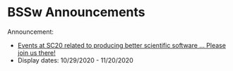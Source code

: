 # BSSw Announcements

Announcement:
- [Events at SC20 related to producing better scientific software ... Please join us there!](../../Events/SC20-sw-events.md)
- Display dates: 10/29/2020 - 11/20/2020


<!--
- [Applications for the 2021 BSSw Fellowship Program due by September 30](../../Articles/Blog/BSSwFellowshipApplicationsOpen2020.md)
- Display dates: 09/11/2020 - 9/30/2020

- [Call for Contributions: 2020 Collegeville Workshop on Scientific Software: Developer Productivity](../../Events/Collegeville2020.md)
- Display dates: 05/29/2020 - 07/15/2020

- [Productivity and Sustainability Improvement Planning (PSIP)](../../Articles/Blog/PsipMainPage.md)
- Display dates: 03/15/2020 - 05/30/2020

- [New blog article ... Cleaning your work surfaces: One way to help flatten the curve](../../Articles/Blog/Covid19WorkstationCleanliness-wikized.md)
- Display dates: 03/15/2020 - 03/30/2020

- Display dates: 01/31/2020 - 02/19/2020

- [Webinar: Introduction to Kokkos](../../Events/hpcbp-037-kokkos.md)
- Display dates: 01/19/2020 - 02/19/2020

- [New blog article ... US Research Software Engineer (US-RSE) Association](../../Articles/Blog/2020-01-usrse.md)
- Display dates: 01/17/2020 - 01/31/2020

- [Better Scientific Software: 2019 Highlights](../../Articles/Blog/BSSwHighlights2019.md)
- Display dates: 01/03/2020 - 01/28/2020

- [Webinar: Building Community through xSDK Software Policies ... Join us on December 11](../../Events/hpcbp-035-policies.md)
- Display dates: 11/25/2019 - 12/12/2019

- [Events at SC19 related to producing better scientific software ... Please join us there!](../../Events/SC19-sw-events.md)
- Display dates: 10/16/2019 - 11/25/2019

- [Applications Open for 2020 BSSw Fellowship Program ... Submission deadline October 15, 2019](../../Articles/Blog/BSSwFellowshipApplicationsOpen2019.md)
- Display dates: 09/24/2019 - 10/15/2019

- [Applications Open for 2020 BSSw Fellowship Program ... Q&A Webinar on Sept 20, 2019](../../Articles/Blog/BSSwFellowshipApplicationsOpen2019.md)
- Display dates: 09/04/2019 - 09/21/2019

- [New blog article ... FLASH5 Refactoring and PSIP](../../Articles/Blog/FlashPsipProcess.md)
- Display dates: 08/27/2019 - 09/16/2019

- [New blog article ... Building Community through Software Policies](../../Articles/Blog//BuildingCommunitySoftwarePolicies.md)
- Display dates: 08/12/2019 - 08/26/2019

- [New blog article ... When NOT to Write Automated Tests?](../../Articles/Blog/WhenNotToWriteAutomatedTests.md)
- Display dates: 07/29/2019 - 08/14/2019

- [The BSSw site has a new integrated content map ... we encourage your feedback.](../../Articles/BSSwSiteHasANewIntegratedContentMap.md)
- Display dates: 07/19/2019 - 07/30/2019

- [New blog article ... Celebrating Apollo's 50th Anniversary: Users' Stories from Space](../../Articles/Blog/ApolloGuidanceComputerPart3-wikized.md)
- Display dates: 07/15/2019 - 07/18/2019

- [New blog article ... Leading a Scientific Software Project: It's All Personal](../../Articles/Blog/LeadingAScientificSoftwareProject.md)
- Display dates: 06/27/2019 - 07/17/2019

- [New blog article ... Celebrating Apollo's 50th Anniversary: The Oldest Code on GitHub](../../Articles/Blog/ApolloGuidanceComputerPart2-wikized.md)
- Display dates: 06/17/2019 - 07/01/2019

- [New blog article ... Talking about Software Development at SIAM CSE19](../../Articles/Blog/2019-05-siam-cse19.md)
- Display dates: 05/29/2019 - 06/16/2019

- [New blog article ... Celebrating Apollo's 50th Anniversary: When 100 FLOPS/Watt Was a Giant Leap](../../Articles/Blog/ApolloGuidanceComputerPart1-wikized.md)
- Display dates: 05/15/2019 - 05/28/2019

- [New blog article ... Streamlining Software Development through Continuous Integration](../../Articles/Blog/StreamliningSwDevptThroughContinuousIntegration.md)
- Display dates: 04/26/2019 - 05/14/2019

- [New blog article ... Continuous Technology Refreshment: An Introduction Using Recent Tech Refresh Experiences on VisIt](../../Articles/Blog/ContinuousTechnologyRefreshment.md)
- Display dates: 04/11/2019 - 04/25/2019

- [New blog article ... 2018 BSSw Fellows Tackle Challenges in Scientific Productivity](../../Articles/Blog/Fellows2018Contributions.md)
- Display dates: 03/29/2019 - 04/11/2019

- [New blog article ... Accelerating Scientific Discovery with Reusable Software: Special issue of IEEE CiSE](../../Articles/Blog/AcceleratingScientificDiscoveryWithReusableSoftwareCiSE2019.md)
- Display dates: 03/18/2019 - 03/29/2019

- [New blog article ... Software as Craft](../../Articles/Blog/SoftwareAsCraft.md)
- Display dates: 02/25/2019 - 03/17/2019

- [New blog article ... The Art of Writing Scientific Software in an Academic Environment](../../Articles/Blog/GinkgoSustainableSoftwareInAnAcademicEnvironment.md)
- Display dates: 02/11/2019 - 02/24/2019

- [New blog article ... Preparing the Next Generation of Supercomputer Users](../../Articles/Blog/ATPESC.md)
- Display dates: 01/29/2019 - 02/10/2019

- [New blog article ... Better Scientific Software: 2018 Highlights](../../Articles/Blog/BSSwHighlights2018.md)
- Display dates: 01/03/2019 - 01/29/2019

- [New blog article ... Introducing the 2019 BSSw Fellows](../../Articles/Blog/BSSwFellowsAnnouncement2019.md)
- Display dates: 12/11/2018 - 01/04/2019

- [New blog article ... Porting Codes to New Architectures](../../Articles/Blog/2018-11-messer-porting.md)
- Display dates: 11/26/2018 - 12/12/2018

- [New blog article ... SC18: Does That Stand for "Software Conference"?](../../Articles/Blog/SCSoftwareConference.md)
- Display dates: 11/08/2018 - 11/27/2018

- [New blog article ... Building Connections and Community within an Institution](../../Articles/Blog/ConnectingSoftwareDevelopers.md)
- Display dates: 10/25/2018 - 11/07/2018

- [New blog article ... Adopting Continuous Integration For Long Timescale Materials Simulation](../../Articles/Blog/AdoptingCIforEXAALT.md)
- Display dates: 09/24/2018 - 10/12/2018
2018
- [FAQ for BSSw Fellowship Program now includes slides and recording from recent Q&A webinar](../../Articles/Blog/BSSwFellowshipApplicationsOpen2018.md)
- Display dates: 09/22/2018 - 09/25/2018

- [Applications open for 2019 BSSw Fellowship Program ... Q&A webinar on Sept 21, 2018](../../Articles/Blog/BSSwFellowshipApplicationsOpen2018.md)
- Display dates: 09/09/2018 - 09/28/2018

- [New blog article ... Do Social Media And Science Mix? Twitter Use In A Large Research Project](../../Articles/Blog/ScienceAndSocialMedia.md)
- Display dates: 08/29/2018 - 09/18/2018

- [New blog article ... Software Verification](../../Articles/Blog/SoftwareVerification.md)
- Display dates: 08/14/2018 - 08/31/2018

- [New blog article ... URSSI: Conceptualizing a US Research Software Sustainability Institute](../../Articles/Blog/URSSI.md)
- Display dates: 07/29/2018 - 08/16/2018

- [New blog article ... Think Locally, Act Globally: Outreach for Better Scientific Software](../../Articles/Blog/OutreachForBSSw.md)
- Display dates: 07/16/2018 - 07/29/2018

- [New blog article ... Building Trusted Scientific Software](../../Articles/Blog/BuildingTrustedScientificSoftware.md)
- Display dates: 06/27/2018 - 07/18/2018

- [New blog article ... Research Software Engineer: A New Career Track?](../../Articles/Blog/ResearchSoftwareEngineerANewCareerTrack.md)
- Display dates: 06/13/2018 - 06/30/2018

- [New blog article ... On Demand Learning for Better Scientific Software: How to Use Resources and Technology to Optimize Your Productivity](../../Articles/Blog/OnDemandLearningForBetterScientificSoftware.md)
- Display dates: 05/31/2018 - 06/20/2018

- [New blog article ... Keeping Your Vision Fit for Years of Software Development](../../Articles/Blog/VisionFitnessForSoftwareProductivity.md)
- Display dates: 05/18/2018 - 05/30/2018

- [New blog article ... SuperLU: How Advances In Software Practices Are Increasing Sustainability And Collaboration](../../Articles/Blog/SuperLUHowAdvancesInSwPracticesAreIncreasingSustainabilityAndCollaboration.md)
- Display dates: 04/29/2018 - 05/18/2018

- [New blog article: Scaling Small Teams to a Team of Teams: Shared Consciousness](../../Articles/Blog/ScalingSmallTeamsToATeamOfTeams.md)
- Display dates: 04/17/2018 - 04/30/2018

- [Call for Papers ... Accelerating Scientific Discovery with Reusable Software](../../Articles/Blog/AcceleratingScientificDiscoveryWithReusableSoftware.md)
- Display dates: 02/28/2018 - 04/10/2018

- [Introducing the 2018 BSSw Fellows](../../Articles/Blog/BSSwFellowsAnnouncement.md)
- Display dates: 02/5/2018 - 02/27/2018

- [Applications due by Jan 5, 2018 for BSSw Fellowship Program ... See FAQ list](../../Articles/Blog/BSSwFellowshipProgramFAQ.md)
- Display dates: 12/18/2017 - 1/15/2018

- [Applications open for new BSSw Fellowship Program ... Q&A Webinar on Dec 12, 2017](../../Articles/Blog/BSSwFellowshipApplicationsOpen.md)
- Display dates: 12/01/2017 - 12/18/2017

- [Seeking contributors to Better Scientific Software ... Join us!](../../Articles/Blog/BSSwSiteLaunch2017.md)
- Display dates: 11/12/2017 - 11/30/2017

- [Pending BSSw Site Launch at SC17 2017](../../Articles/Blog/PendingBSSwSiteLaunchNov2017.md)
- Display dates: 09/27/2017 - 11/12/2017

-->

<!-- Notes:
- Listing more than one announcement breaks the vehicle. If you choose to promote your announcement over an existing one, please comment out the previous to make it clear what you've replaced
- Question: Max length of announcement text?
-->

